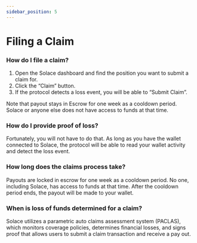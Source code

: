 ```yaml
---
sidebar_position: 5
---
```


# Filing a Claim

### How do I file a claim?
1. Open the Solace dashboard and find the position you want to submit a claim for.
2. Click the “Claim” button. 
3. If the protocol detects a loss event, you will be able to “Submit Claim”.

Note that payout stays in Escrow for one week as a cooldown period. Solace or anyone else does not have access to funds at that time.

### How do I provide proof of loss?
Fortunately, you will not have to do that. As long as you have the wallet connected to Solace, the protocol will be able to read your wallet activity and detect the loss event.

### How long does the claims process take?
Payouts are locked in escrow for one week as a cooldown period. No one, including Solace, has access to funds at that time. After the cooldown period ends, the payout will be made to your wallet.

### When is loss of funds determined for a claim?
Solace utilizes a parametric auto claims assessment system (PACLAS), which monitors coverage policies, determines financial losses, and signs proof that allows users to submit a claim transaction and receive a pay out.
